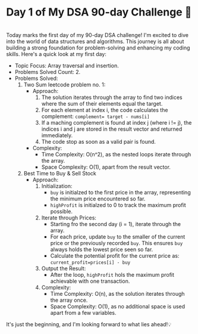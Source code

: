 # Day 1 of My DSA 90-day Challenge 🚀
<br>
Today marks the first day of my 90-day DSA challenge! I'm excited to dive into the world of data structures and algorithms. This journey is all about building a strong foundation for problem-solving and enhancing my coding skills. Here's a quick look at my first day:

- Topic Focus: Array traversal and insertion.<br>
- Problems Solved Count: 2.<br>
- Problems Solved:<br>
    1. Two Sum leetcode problem no. 1:<br>
        - Approach:<br>
            1. The solution iterates through the array to find two indices where the sum of their elements equal the target.<br>
            2. For each element at index i, the code calculates the complement:
                ``` complement= target - nums[i] ```
            3. If a maching complement is found at index j (where i != j), the indices i and j are stored in the result vector and returned immediately.<br>
            4. The code stop as soon as a valid pair is found.<br>
        - Complexity:<br>
            * Time Complexity: O(n^2), as the nested loops iterate through the array.<br>
            * Space Complexity: O(1), apart from the result vector.<br>
    2. Best Time to Buy & Sell Stock<br>
        - Approach:<br>
            1. Initialization:<br>
                * ``` buy ``` is initialzed to the first price in the array, representing the minimum price encountered so far.<br>
                * ``` highProfit ``` is initialzed to 0 to track the maximum profit possible.<br>
            2. Iterate through Prices:<br>
                * Starting fro the second day (i = 1), iterate through the array.<br>
                * For each price, update ```buy``` to the smaller of the current price or the previously recorded ```buy```. This ensures ```buy``` always holds the lowest price seen so far.<br>
                * Calculate the potential profit for the current price as:
                    ```current_profit=prices[i] - buy```
            3. Output the Result:<br>
                * After the loop, ```highProfit``` hols the maximum profit achievable with one transaction.<br>
            4. Complexity:<br>
                * Time Complexity: O(n), as the solution iterates through the array once.<br>
                * Space Complexity: O(1), as no additional space is used apart from a few variables.<br>
                
It's just the beginning, and I'm looking forward to what lies ahead!💡
